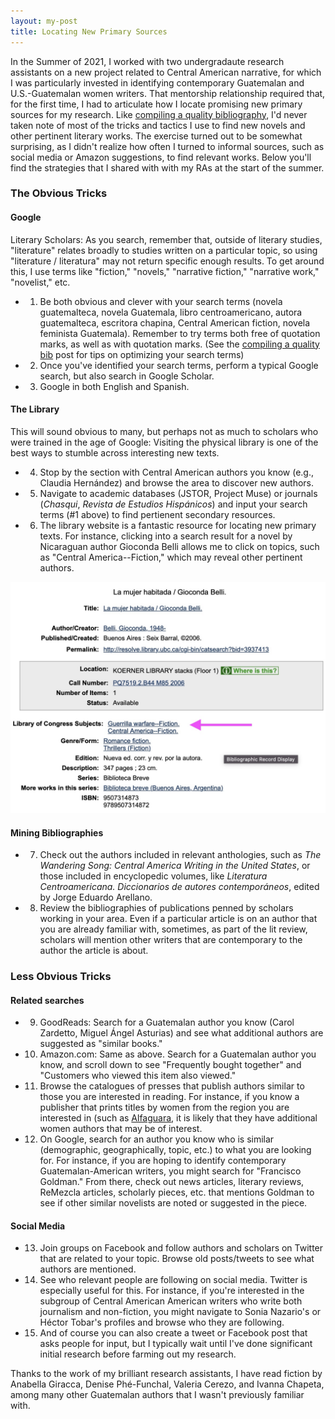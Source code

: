 ```yaml
---
layout: my-post
title: Locating New Primary Sources
---
```



In the Summer of 2021, I worked with two undergradaute research assistants on a new project related to Central American narrative, for which I was particularly invested in identifying contemporary Guatemalan and U.S.-Guatemalan women writers. That mentorship relationship required that, for the first time, I had to articulate how I locate promising new primary sources for my research. Like [compiling a quality bibliography](https://tamaraleemitchell.github.io/2020/08/02/compiling-bib.html), I'd never taken note of most of the tricks and tactics I use to find new novels and other pertinent literary works. The exercise turned out to be somewhat surprising, as I didn't realize how often I turned to informal sources, such as social media or Amazon suggestions, to find relevant works. Below you'll find the strategies that I shared with with my RAs at the start of the summer.

### The Obvious Tricks
#### Google
Literary Scholars: As you search, remember that, outside of literary studies, "literature" relates broadly to studies written on a particular topic, so using "literature / literatura" may not return specific enough results. To get around this, I use terms like "fiction," "novels," "narrative fiction," "narrative work," "novelist," etc.
* 1. Be both obvious and clever with your search terms (novela guatemalteca, novela Guatemala, libro centroamericano, autora guatemalteca, escritora chapina, Central American fiction, novela feminista Guatemala). Remember to try terms both free of quotation marks, as well as with quotation marks. (See the [compiling a quality bib](https://tamaraleemitchell.github.io/2020/08/02/compiling-bib.html) post for tips on optimizing your search terms)
* 2. Once you've identified your search terms, perform a typical Google search, but also search in Google Scholar.
* 3. Google in both English and Spanish.


#### The Library
This will sound obvious to many, but perhaps not as much to scholars who were trained in the age of Google: Visiting the physical library is one of the best ways to stumble across interesting new texts. 
* 4. Stop by the section with Central American authors you know (e.g., Claudia Hernández) and browse the area to discover new authors.
* 5. Navigate to academic databases (JSTOR, Project Muse) or journals (_Chasqui_, _Revista de Estudios Hispánicos_) and input your search terms (#1 above) to find pertienent secondary resources.
* 6. The library website is a fantastic resource for locating new primary texts. For instance, clicking into a search result for a novel by Nicaraguan author Gioconda Belli allows me to click on topics, such as "Central America--Fiction," which may reveal other pertinent authors.

![](/assets/images/Belli_Library-search.jpg)
#### Mining Bibliographies
* 7. Check out the authors included in relevant anthologies, such as _The Wandering Song: Central America Writing in the United States_, or those included in encyclopedic volumes, like _Literatura Centroamericana. Diccionarios de autores contemporáneos_, edited by Jorge Eduardo Arellano.
* 8. Review the bibliographies of publications penned by scholars working in your area. Even if a particular article is on an author that you are already familiar with, sometimes, as part of the lit review, scholars will mention other writers that are contemporary to the author the article is about.

### Less Obvious Tricks
#### Related searches
* 9. GoodReads: Search for a Guatemalan author you know (Carol Zardetto, Miguel Ángel Asturias) and see what additional authors are suggested as "similar books."
* 10. Amazon.com: Same as above. Search for a Guatemalan author you know, and scroll down to see "Frequently bought together" and "Customers who viewed this item also viewed." 
* 11. Browse the catalogues of presses that publish authors similar to those you are interested in reading. For instance, if you know a publisher that prints titles by women from the region you are interested in (such as [Alfaguara](https://www.no-ficcion.com/project/existen-las-novelistas-guatemaltecas), it is likely that they have additional women authors that may be of interest. 
* 12. On Google, search for an author you know who is similar (demographic, geographically, topic, etc.) to what you are looking for. For instance, if you are hoping to identify contemporary Guatemalan-American writers, you might search for "Francisco Goldman." From there, check out news articles, literary reviews, ReMezcla articles, scholarly pieces, etc. that mentions Goldman to see if other similar novelists are noted or suggested in the piece.


#### Social Media
* 13. Join groups on Facebook and follow authors and scholars on Twitter that are related to your topic. Browse old posts/tweets to see what authors are mentioned. 
* 14. See who relevant people are following on social media. Twitter is especially useful for this. For instance, if you're interested in the subgroup of Central American American writers who write both journalism and non-fiction, you might navigate to Sonia Nazario's or Héctor Tobar's profiles and browse who they are following.
* 15. And of course you can also create a tweet or Facebook post that asks people for input, but I typically wait until I've done significant initial research before farming out my research.

Thanks to the work of my brilliant research assistants, I have read fiction by Anabella Giracca, Denise Phé-Funchal, Valeria Cerezo, and Ivanna Chapeta, among many other Guatemalan authors that I wasn't previously familiar with.
